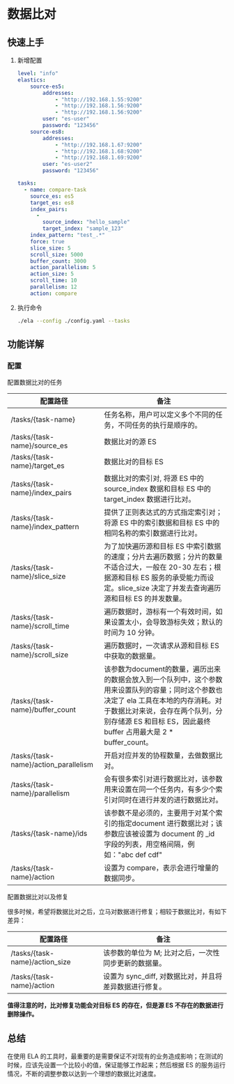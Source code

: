 # 数据比对

## 快速上手

1. 新增配置
   
   ```yaml
   level: "info"
   elastics:
       source-es5:
           addresses:
               - "http://192.168.1.55:9200"
               - "http://192.168.1.56:9200"
               - "http://192.168.1.56:9200"
           user: "es-user"
           password: "123456"
       source-es8:
           addresses:
               - "http://192.168.1.67:9200"
               - "http://192.168.1.68:9200"
               - "http://192.168.1.69:9200"
           user: "es-user2"
           password: "123456"
   
   tasks:
     - name: compare-task
       source_es: es5
       target_es: es8
       index_pairs:
         -
           source_index: "hello_sample"
           target_index: "sample_123"
       index_pattern: "test_.*"
       force: true
       slice_size: 5
       scroll_size: 5000
       buffer_count: 3000
       action_parallelism: 5
       action_size: 5
       scroll_time: 10
       parallelism: 12
       action: compare
   ```

2. 执行命令
   
   ```bash
   ./ela --config ./config.yaml --tasks
   ```

## 功能详解

### 配置

配置数据比对的任务

| 配置路径                                  | 备注                                                                                                                                            |
| ------------------------------------- | --------------------------------------------------------------------------------------------------------------------------------------------- |
| /tasks/{task-name}                    | 任务名称，用户可以定义多个不同的任务，不同任务的执行是顺序的。                                                                                                               |
| /tasks/{task-name}/source_es          | 数据比对的源 ES                                                                                                                                     |
| /tasks/{task-name}/target_es          | 数据比对的目标 ES                                                                                                                                    |
| /tasks/{task-name}/index_pairs        | 数据比对的索引对, 将源 ES 中的 source_index 数据和目标 ES 中的 target_index 数据进行比对。                                                                              |
| /tasks/{task-name}/index_pattern      | 提供了正则表达式的方式指定索引对；将源 ES 中的索引数据和目标 ES 中的相同名称的索引数据进行比对。                                                                                          |
| /tasks/{task-name}/slice_size         | 为了加快遍历源和目标 ES 中索引数据的速度；分片去遍历数据；分片的数量不适合过大，一般在 20-30 左右；根据源和目标 ES 服务的承受能力而设定。slice_size 决定了并发去查询遍历源和目标 ES 的并发数量。                               |
| /tasks/{task-name}/scroll_time        | 遍历数据时，游标有一个有效时间，如果设置太小，会导致游标失效；默认的时间为 10 分钟。                                                                                                  |
| /tasks/{task-name}/scroll_size        | 遍历数据时，一次请求从源和目标 ES 中获取的数据量。                                                                                                                   |
| /tasks/{task-name}/buffer_count       | 该参数为document的数量，遍历出来的数据会放入到一个队列中，这个参数用来设置队列的容量；同时这个参数也决定了 ela 工具在本地的内存消耗。对于数据比对来说，会存在两个队列，分别存储源 ES 和目标 ES，因此最终 buffer 占用最大是 2 * buffer_count。 |
| /tasks/{task-name}/action_parallelism | 开启对应并发的协程数量，去做数据比对。                                                                                                                           |
| /tasks/{task-name}/parallelism        | 会有很多索引对进行数据比对，该参数用来设置在同一个任务内，有多少个索引对同时在进行并发的进行数据比对。                                                                                           |
| /tasks/{task-name}/ids                | 该参数不是必须的，主要用于对某个索引的指定document 进行数据比对；该参数应该被设置为 document 的 _id 字段的列表，用空格间隔，例如："abc def cdf"                                                    |
| /tasks/{task-name}/action             | 设置为 compare，表示会进行增量的数据同步。                                                                                                                     |

配置数据比对以及修复

很多时候，希望将数据比对之后，立马对数据进行修复；相较于数据比对，有如下差异：

| 配置路径                           | 备注                                |
| ------------------------------ | --------------------------------- |
| /tasks/{task-name}/action_size | 该参数的单位为 M; 比对之后，一次性同步更新的数据量。      |
| /tasks/{task-name}/action      | 设置为 sync_diff, 对数据比对，并且将差异数据进行修复。 |

**值得注意的时，比对修复功能会对目标 ES 的存在，但是源 ES 不存在的数据进行删除操作。**

## 总结

在使用 ELA 的工具时，最重要的是需要保证不对现有的业务造成影响；在测试的时候，应该先设置一个比较小的值，保证能够工作起来；然后根据 ES 的服务运行情况，不断的调整参数以达到一个理想的数据比对速度。
